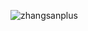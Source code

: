 ![zhangsanplus](https://github-readme-stats.vercel.app/api/?username=zhangsanplus&theme=github_dark&hide_border=true&locale=en&show_owner=true&hide_title=true)

<!--
**zhangsanplus/zhangsanplus** is a ✨ _special_ ✨ repository because its `README.md` (this file) appears on your GitHub profile.

Here are some ideas to get you started:

- 🔭 I’m currently working on ...
- 🌱 I’m currently learning ...
- 👯 I’m looking to collaborate on ...
- 🤔 I’m looking for help with ...
- 💬 Ask me about ...
- 📫 How to reach me: ...
- 😄 Pronouns: ...
- ⚡ Fun fact: ...
-->
